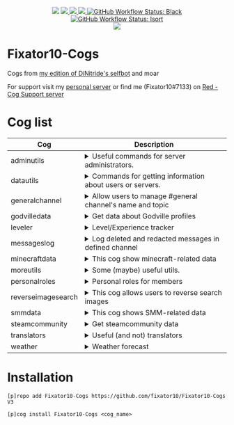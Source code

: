 <p align="center">
    <img src="https://Moeka.is-a-good-waifu.com/u2P2sMM.png">
    <a href="https://fixator10.ru/discord">
        <img src="https://img.shields.io/discord/221158719025709056.svg?style=for-the-badge&logo=discord">
    </a>
    <a href="https://github.com/Cog-Creators/Red-DiscordBot">
        <img src="https://img.shields.io/badge/Red-DiscordBot-red.svg?style=for-the-badge">
    </a>
    <a href="https://www.codefactor.io/repository/github/fixator10/fixator10-cogs">
        <img src="https://www.codefactor.io/repository/github/fixator10/fixator10-cogs/badge?style=for-the-badge">
    </a>
    <a href="https://github.com/ambv/black">
        <img alt="GitHub Workflow Status: Black" 
        src="https://img.shields.io/github/workflow/status/fixator10/Fixator10-Cogs/black/V3?label=Black&style=for-the-badge&labelColor=000">
    </a>
    <a href="https://github.com/timothycrosley/isort">
        <img alt="GitHub Workflow Status: Isort" 
        src="https://img.shields.io/github/workflow/status/fixator10/Fixator10-Cogs/isort/V3?label=Isort&style=for-the-badge&labelColor=ef8336">
    </a>
    <br>
    <a href="https://i18n.fixator10.ru/project/fixator10-cogs">
        <img src="https://badges.crowdin.net/fixator10-cogs/localized.svg">
    </a>
</p>

# Fixator10-Cogs
Cogs from [my edition of DiNitride's selfbot](https://github.com/fixator10/Discord-Self-Bot) and moar

For support visit my [personal server](https://fixator10.ru/discord) or find me (Fixator10#7133) on [Red - Cog Support server](https://discord.gg/GET4DVk)

# Cog list
| Cog                | Description                                                                                                                                                                                                                  |
|--------------------|------------------------------------------------------------------------------------------------------------------------------------------------------------------------------------------------------------------------------|
| adminutils         | <details><summary>Useful commands for server administrators.</summary>Useful commands for server administrators.</details>                                                                                                   |
| datautils          | <details><summary>Commands for getting information about users or servers.</summary>Commands for getting information about users or servers.</details>                                                                       |
| generalchannel     | <details><summary>Allow users to manage #general channel's name and topic</summary>Allow users to manage #general channel's name and topic</details>                                                                         |
| godvilledata       | <details><summary>Get data about Godville profiles</summary>Get data about godville.net (russian) and godvillegame.com profiles</details>                                                                                    |
| leveler            | <details><summary>Level/Experience tracker</summary>Level/Experience tracker<br>Increase activity (or not) on your server with chat exp!</details>                                                                           |
| messageslog        | <details><summary>Log deleted and redacted messages in defined channel</summary>Log deleted and redacted messages in defined channel</details>                                                                               |
| minecraftdata      | <details><summary>This cog show minecraft-related data</summary>This cog show minecraft-related data<br>Including:<br>  Player's nicks history<br>  Get skin by nickname<br>  Get status of minecraft data-servers</details> |
| moreutils          | <details><summary>Some (maybe) useful utils.</summary>Some (maybe) useful utils.</details>                                                                                                                                   |
| personalroles      | <details><summary>Personal roles for members</summary>Personal roles for members</details>                                                                                                                                   |
| reverseimagesearch | <details><summary>This cog allows users to reverse search images</summary>This cog allows users to reverse search images</details>                                                                                           |
| smmdata            | <details><summary>This cog shows SMM-related data</summary>This cog shows Super Mario Maker-related data. You can check levels and level designers</details>                                                                 |
| steamcommunity     | <details><summary>Get steamcommunity data</summary>Get steamcommunity data for steam users</details>                                                                                                                         |
| translators        | <details><summary>Useful (and not) translators</summary>Useful (and not) translators</details>                                                                                                                               |
| weather            | <details><summary>Weather forecast</summary>Weather forecast</details>                                                                                                                                                       |

# Installation
`[p]repo add Fixator10-Cogs https://github.com/fixator10/Fixator10-Cogs V3`

`[p]cog install Fixator10-Cogs <cog_name>`
